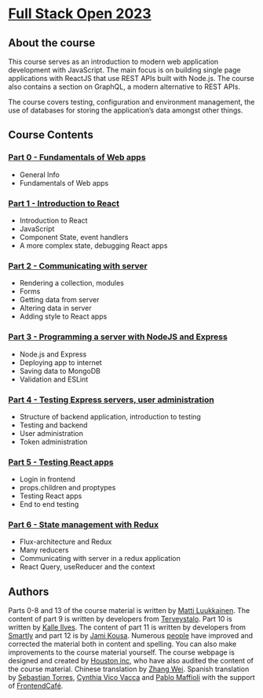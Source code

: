 # [Full Stack Open 2023](https://fullstackopen.com/en/)

## About the course

This course serves as an introduction to modern web application development with JavaScript. The main focus is on building single page applications with ReactJS that use REST APIs built with Node.js. The course also contains a section on GraphQL, a modern alternative to REST APIs.

The course covers testing, configuration and environment management, the use of databases for storing the application’s data amongst other things.

## Course Contents

### [Part 0 - Fundamentals of Web apps](https://github.com/Meimuri/fullstackopen/tree/main/part0)

-   General Info
-   Fundamentals of Web apps

### [Part 1 - Introduction to React](https://github.com/Meimuri/fullstackopen/tree/main/part1)

-   Introduction to React
-   JavaScript
-   Component State, event handlers
-   A more complex state, debugging React apps

### [Part 2 - Communicating with server](https://github.com/Meimuri/fullstackopen/tree/main/part2)

-   Rendering a collection, modules
-   Forms
-   Getting data from server
-   Altering data in server
-   Adding style to React apps

### [Part 3 - Programming a server with NodeJS and Express](https://github.com/Meimuri/fullstackopen/tree/main/part3)

-   Node.js and Express
-   Deploying app to internet
-   Saving data to MongoDB
-   Validation and ESLint

### [Part 4 - Testing Express servers, user administration](https://github.com/Meimuri/fullstackopen/tree/main/part4)

-   Structure of backend application, introduction to testing
-   Testing and backend
-   User administration
-   Token administration

### [Part 5 - Testing React apps](https://github.com/Meimuri/fullstackopen/tree/main/part5)

-   Login in frontend
-   props.children and proptypes
-   Testing React apps
-   End to end testing

### [Part 6 - State management with Redux](https://github.com/Meimuri/fullstackopen/tree/main/part6)

-   Flux-architecture and Redux
-   Many reducers
-   Communicating with server in a redux application
-   React Query, useReducer and the context

## Authors

Parts 0-8 and 13 of the course material is written by [Matti Luukkainen](https://github.com/mluukkai). The content of part 9 is written by developers from [Terveystalo](https://www.terveystalo.com/fi/Yritystietoa/Terveystalo-tyontantajana/Digital-Health/). Part 10 is written by [Kalle Ilves](https://github.com/Kaltsoon). The content of part 11 is written by developers from [Smartly](https://www.smartly.io/) and part 12 is by [Jami Kousa](https://github.com/jakousa). Numerous [people](https://github.com/fullstack-hy2020/misc/blob/master/contributors.md) have improved and corrected the material both in content and spelling. You can also make improvements to the course material yourself. The course webpage is designed and created by [Houston inc](https://www.houston-inc.com/), who have also audited the content of the course material. Chinese translation by [Zhang Wei](https://zhangwei.online/blog). Spanish translation by [Sebastian Torres](https://github.com/sebastiantorres86), [Cynthia Vico Vacca](https://github.com/cynthiamv) and [Pablo Maffioli](https://github.com/pablo-maff) with the support of [FrontendCafé](https://frontend.cafe/).
